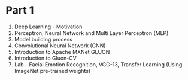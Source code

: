# Part 1 
1. Deep Learning - Motivation
1. Perceptron, Neural Network and Multi Layer Perceptron (MLP)
1. Model building process
1. Convolutional Neural Network (CNN)
1. Introduction to Apache MXNet GLUON
1. Introduction to Gluon-CV
1. Lab - Facial Emotion Recognition, VGG-13, Transfer Learning (Using ImageNet pre-trained weights)
